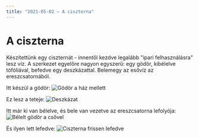 ```yaml
---
title: "2021-05-02 – A ciszterna"
---
```


# A ciszterna
Készítettünk egy ciszternát - innentől kezdve legalább "ipari felhasználásra" lesz víz.
A szerkezet egyelőre nagyon egyszerű: egy gödör, kibélelve tófóliával, befedve egy deszkázattal. Belemegy az esővíz az ereszcsatornából.

Itt készül a gödör:
![Gödör a ház mellett](/tanya/img/cisz_1_1.jpg)

Ez lesz a teteje:
![Deszkázat](/tanya/img/cisz_1_2.jpg)

Itt már ki van bélelve, és bele van vezetve az ereszcsatorna lefolyója:
![Bélelt gödör a csővel](/tanya/img/cisz_1_1.jpg)

És ilyen lett lefedve:
![Ciszterna frissen lefedve](/tanya/img/cisz_1_1.jpg)
